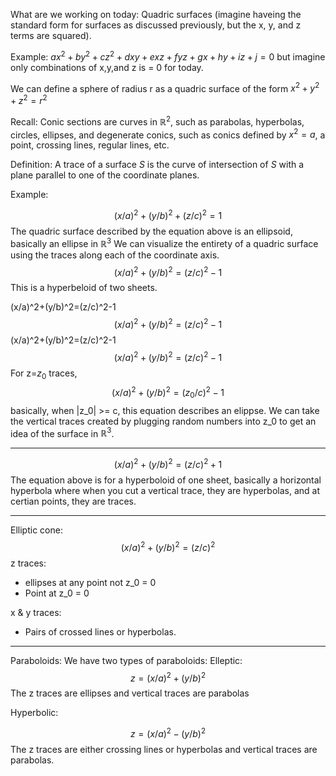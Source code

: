 What are we working on today:
Quadric surfaces (imagine haveing the standard form for surfaces as discussed previously, but the x, y, and z terms are squared).


Example:
$ax^2 + by^2 + cz^2 + dxy + exz + fyz + gx+hy+iz+j = 0$ but imagine only combinations of x,y,and z is = 0 for today.


We can define a sphere of radius r as a quadric surface of the form $x^2+y^2 + z^2  = r^2$ 

Recall:
Conic sections are curves in $\mathbb{R}^2$, such as parabolas, hyperbolas, circles, ellipses, and degenerate conics, such as conics defined by $x^2 = a$, a point, crossing lines, regular lines, etc. 

Definition:
A trace of a surface $S$ is the curve of intersection of $S$ with a plane parallel to one of the coordinate planes. 

Example:

$$
(x/a)^2+(y/b)^2+(z/c)^2 =1$$
The quadric surface described by the equation above is an ellipsoid, basically an ellipse in $\mathbb{R}^3$ 
We can visualize the entirety of a quadric surface using the traces along each of the coordinate axis. 
$$
(x/a)^2+(y/b)^2=(z/c)^2-1$$
This is a hyperbeloid of two sheets. 

(x/a)^2+(y/b)^2=(z/c)^2-1$$
(x/a)^2+(y/b)^2=(z/c)^2-1$$
(x/a)^2+(y/b)^2=(z/c)^2-1$$
(x/a)^2+(y/b)^2=(z/c)^2-1$$
For z=$z_0$ traces,  $$
(x/a)^2+(y/b)^2=(z_0/c)^2-1$$
basically, when |z_0| >= c, this equation describes an elippse. We can take the vertical traces created by plugging random numbers into z_0 to get an idea of the surface in $\mathbb{R}^3$. 
___
$$
(x/a)^2+(y/b)^2 = (z/c)^2 +1
$$
The equation above is for a hyperboloid of one sheet, basically a horizontal hyperbola where when you cut a vertical trace, they are hyperbolas, and at certian points, they are traces.

___
Elliptic cone:
$$ (x/a)^2+(y/b)^2 = (z/c)^2$$
z traces:
* ellipses at any point not z_0  = 0
* Point at z_0 = 0

x & y traces:
* Pairs of crossed lines or hyperbolas.


___
Paraboloids:
We have two types of paraboloids:
Elleptic:
$$ z = (x/a)^2+(y/b)^2$$
The z traces are ellipses and vertical traces are parabolas

Hyperbolic:

$$ z = (x/a)^2 - (y/b)^2$$
The z traces are either crossing lines or hyperbolas and vertical traces are parabolas.



